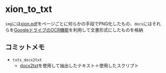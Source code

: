 # xion_to_txt

`img`には[xion.pdf](http://conlinguistics.org/arka/images/xion.pdf)をページごとに何らかの手段でPNG化したもの、`docs`にはそれらを[GoogleドライブのOCR機能](https://support.google.com/drive/answer/176692)を利用して文書形式にしたものを格納

## コミットメモ

* `txts_docx2txt`
  * [docx2txt](https://pypi.python.org/pypi/docx2txt/0.6)を使用して抽出したテキスト＋使用したスクリプト
